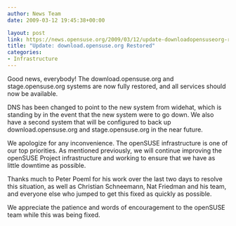 ```yaml
---
author: News Team
date: 2009-03-12 19:45:38+00:00

layout: post
link: https://news.opensuse.org/2009/03/12/update-downloadopensuseorg-restored/
title: "Update: download.opensuse.org Restored"
categories:
- Infrastructure
---
```

Good news, everybody! The download.opensuse.org and stage.opensuse.org systems are now fully restored, and all services should now be available.

DNS has been changed to point to the new system from widehat, which is standing by in the event that the new system were to go down. We also have a second system that will be configured to back up download.opensuse.org and stage.opensuse.org in the near future.

We apologize for any inconvenience. The openSUSE infrastructure is one of our top priorities. As mentioned previously, we will continue improving the openSUSE Project infrastructure and working to ensure that we have as little downtime as possible.

Thanks much to Peter Poeml for his work over the last two days to resolve this situation, as well as Christian Schneemann, Nat Friedman and his team, and everyone else who jumped to get this fixed as quickly as possible.

We appreciate the patience and words of encouragement to the openSUSE team while this was being fixed.		
